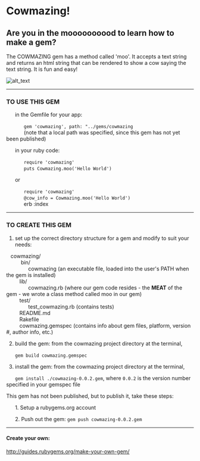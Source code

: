 # Cowmazing!

## Are you in the moooooooood to learn how to make a gem?

The COWMAZING gem has a method called 'moo'. It accepts a text string and returns an html string that can be rendered to show a cow saying the text string. It is fun and easy!

![alt_text](https://github.com/j0rdania/Cowmazing_demo/blob/master/cow1.png "Cowmazing Head")

-------------------

### TO USE THIS GEM  

&nbsp;&nbsp;&nbsp;&nbsp;&nbsp;&nbsp;in the Gemfile for your app:

&nbsp;&nbsp;&nbsp;&nbsp;&nbsp;&nbsp;&nbsp;&nbsp;&nbsp;&nbsp;&nbsp;&nbsp;`gem 'cowmazing', path: "../gems/cowmazing`  
&nbsp;&nbsp;&nbsp;&nbsp;&nbsp;&nbsp;&nbsp;&nbsp;&nbsp;&nbsp;&nbsp;&nbsp;(note that a local path was specified, since this gem has not yet been published)

&nbsp;&nbsp;&nbsp;&nbsp;&nbsp;&nbsp;in your ruby code:

&nbsp;&nbsp;&nbsp;&nbsp;&nbsp;&nbsp;&nbsp;&nbsp;&nbsp;&nbsp;&nbsp;&nbsp;`require 'cowmazing'`  
&nbsp;&nbsp;&nbsp;&nbsp;&nbsp;&nbsp;&nbsp;&nbsp;&nbsp;&nbsp;&nbsp;&nbsp;`puts Cowmazing.moo('Hello World')`

&nbsp;&nbsp;&nbsp;&nbsp;&nbsp;&nbsp;or 

&nbsp;&nbsp;&nbsp;&nbsp;&nbsp;&nbsp;&nbsp;&nbsp;&nbsp;&nbsp;&nbsp;&nbsp;`require 'cowmazing'`  
&nbsp;&nbsp;&nbsp;&nbsp;&nbsp;&nbsp;&nbsp;&nbsp;&nbsp;&nbsp;&nbsp;&nbsp;`@cow_info = Cowmazing.moo('Hello World')`  
&nbsp;&nbsp;&nbsp;&nbsp;&nbsp;&nbsp;&nbsp;&nbsp;&nbsp;&nbsp;&nbsp;&nbsp;erb :index

-------------------

### TO CREATE THIS GEM

1. set up the correct directory structure for a gem and modify to suit your needs:

&nbsp;&nbsp;&nbsp;cowmazing/  
 &nbsp;&nbsp;&nbsp; &nbsp;&nbsp;&nbsp;&nbsp;&nbsp;&nbsp;bin/    
    &nbsp;&nbsp;&nbsp;&nbsp;&nbsp;&nbsp;&nbsp;&nbsp;&nbsp;&nbsp;&nbsp;&nbsp;&nbsp;&nbsp;&nbsp;cowmazing (an executable file, loaded into the user's PATH when the gem is installed)  
  &nbsp;&nbsp;&nbsp;&nbsp;&nbsp;&nbsp;&nbsp;&nbsp;&nbsp;lib/  
    &nbsp;&nbsp;&nbsp;&nbsp;&nbsp;&nbsp;&nbsp;&nbsp;&nbsp;&nbsp;&nbsp;&nbsp;&nbsp;&nbsp;&nbsp;cowmazing.rb (where our gem code resides - the **MEAT** of the gem - we wrote a class method called moo in our gem)   
  &nbsp;&nbsp;&nbsp;&nbsp;&nbsp;&nbsp;&nbsp;&nbsp;&nbsp;test/  
    &nbsp;&nbsp;&nbsp;&nbsp;&nbsp;&nbsp;&nbsp;&nbsp;&nbsp;&nbsp;&nbsp;&nbsp;&nbsp;&nbsp;&nbsp;test_cowmazing.rb (contains tests)  
  &nbsp;&nbsp;&nbsp;&nbsp;&nbsp;&nbsp;&nbsp;&nbsp;&nbsp;README.md  
  &nbsp;&nbsp;&nbsp;&nbsp;&nbsp;&nbsp;&nbsp;&nbsp;&nbsp;Rakefile  
  &nbsp;&nbsp;&nbsp;&nbsp;&nbsp;&nbsp;&nbsp;&nbsp;&nbsp;cowmazing.gemspec (contains info about gem files, platform, version #, author info, etc.)  


2. build the gem: from the cowmazing project directory at the terminal,

&nbsp;&nbsp;&nbsp;&nbsp;&nbsp;&nbsp;`gem build cowmazing.gemspec`

3. install the gem: from the cowmazing project directory at the terminal,

&nbsp;&nbsp;&nbsp;&nbsp;&nbsp;&nbsp;`gem install ./cowmazing-0.0.2.gem`, where `0.0.2` is the version number specified in your gemspec file

This gem has not been published, but to publish it, take these steps:

&nbsp;&nbsp;&nbsp;&nbsp;&nbsp;&nbsp;1. Setup a rubygems.org account

&nbsp;&nbsp;&nbsp;&nbsp;&nbsp;&nbsp;2. Push out the gem:
`gem push cowmazing-0.0.2.gem`

-------------------

#### Create your own:
http://guides.rubygems.org/make-your-own-gem/






